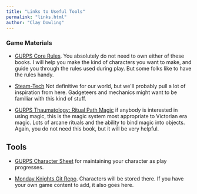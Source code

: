 ```yaml
---
title: "Links to Useful Tools"
permalink: "links.html"
author: "Clay Dowling"
---
```


### Game Materials

- [GURPS Core Rules](http://www.sjgames.com/gurps/books/Basic/).  You
  absolutely do not need to own either of these books.  I will help you make
  the kind of characters you want to make, and guide you through the rules used
  during play.  But some folks like to have the rules handy.

- [Steam-Tech](http://www.sjgames.com/gurps/books/steamtech/) Not definitive
  for our world, but we'll probably pull a lot of inspiration from here.
  Gadgeteers and mechanics might want to be familiar with this kind of stuff.

- [GURPS Thaumatology: Ritual Path
  Magic](http://www.sjgames.com/gurps/books/ritualpathmagic/) if anybody is
  interested in using magic, this is the magic system most appropriate to
  Victorian era magic.  Lots of arcane rituals and the ability to bind magic
  into objects.  Again, you do not need this book, but it will be very helpful.

## Tools

- [GURPS Character Sheet](http://www.sjgames.com/gurps/books/ritualpathmagic/)
  for maintaining your character as play progresses.

- [Monday Knights Git Repo](https://github.com/ClayDowling/mondayknights).
  Characters will be stored there.  If you have your own game content to add,
  it also goes here.

